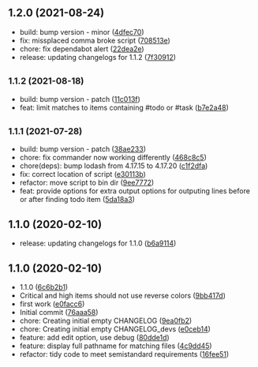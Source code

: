 ## 1.2.0 (2021-08-24)

* build: bump version - minor ([4dfec70](https://github.com/27escape/yet-todo/commit/4dfec70))
* fix: missplaced comma broke script ([708513e](https://github.com/27escape/yet-todo/commit/708513e))
* chore: fix dependabot alert ([22dea2e](https://github.com/27escape/yet-todo/commit/22dea2e))
* release: updating changelogs for 1.1.2 ([7f30912](https://github.com/27escape/yet-todo/commit/7f30912))



## <small>1.1.2 (2021-08-18)</small>

* build: bump version - patch ([11c013f](https://github.com/27escape/yet-todo/commit/11c013f))
* feat: limit matches to items containing #todo or #task ([b7e2a48](https://github.com/27escape/yet-todo/commit/b7e2a48))



## <small>1.1.1 (2021-07-28)</small>

* build: bump version - patch ([38ae233](https://github.com/27escape/yet-todo/commit/38ae233))
* chore: fix commander now working differently ([468c8c5](https://github.com/27escape/yet-todo/commit/468c8c5))
* chore(deps): bump lodash from 4.17.15 to 4.17.20 ([c1f2dfa](https://github.com/27escape/yet-todo/commit/c1f2dfa))
* fix: correct location of script ([e30113b](https://github.com/27escape/yet-todo/commit/e30113b))
* refactor: move script to bin dir ([9ee7772](https://github.com/27escape/yet-todo/commit/9ee7772))
* feat: provide options for extra output options for outputing lines before or after finding todo item ([5da18a3](https://github.com/27escape/yet-todo/commit/5da18a3))



## 1.1.0 (2020-02-10)

* release: updating changelogs for 1.1.0 ([b6a9114](https://github.com/27escape/yet-todo/commit/b6a9114))



## 1.1.0 (2020-02-10)

* 1.1.0 ([6c6b2b1](https://github.com/27escape/yet-todo/commit/6c6b2b1))
* Critical and high items should not use reverse colors ([9bb417d](https://github.com/27escape/yet-todo/commit/9bb417d))
* first work ([e0facc6](https://github.com/27escape/yet-todo/commit/e0facc6))
* Initial commit ([76aaa58](https://github.com/27escape/yet-todo/commit/76aaa58))
* chore: Creating initial empty CHANGELOG ([9ea0fb2](https://github.com/27escape/yet-todo/commit/9ea0fb2))
* chore: Creating initial empty CHANGELOG_devs ([e0ceb14](https://github.com/27escape/yet-todo/commit/e0ceb14))
* feature: add edit option, use debug ([80dde1d](https://github.com/27escape/yet-todo/commit/80dde1d))
* feature: display full pathname for matching files ([4c9dd45](https://github.com/27escape/yet-todo/commit/4c9dd45))
* refactor: tidy code to meet semistandard requirements ([16fee51](https://github.com/27escape/yet-todo/commit/16fee51))



